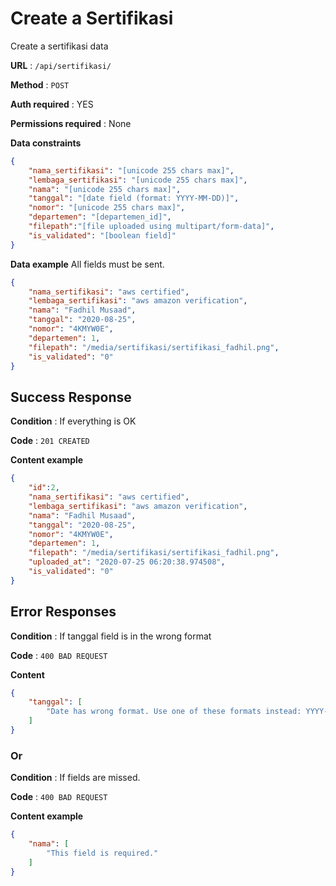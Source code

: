 # Create a Sertifikasi

Create a sertifikasi data

**URL** : `/api/sertifikasi/`

**Method** : `POST`

**Auth required** : YES

**Permissions required** : None

**Data constraints**

```json
{
    "nama_sertifikasi": "[unicode 255 chars max]",
    "lembaga_sertifikasi": "[unicode 255 chars max]",
    "nama": "[unicode 255 chars max]",
    "tanggal": "[date field (format: YYYY-MM-DD)]",
    "nomor": "[unicode 255 chars max]",
    "departemen": "[departemen_id]",
    "filepath":"[file uploaded using multipart/form-data]",
    "is_validated": "[boolean field]"
}
```

**Data example** All fields must be sent.

```json
{
    "nama_sertifikasi": "aws certified",
    "lembaga_sertifikasi": "aws amazon verification",
    "nama": "Fadhil Musaad",
    "tanggal": "2020-08-25",
    "nomor": "4KMYW0E",
    "departemen": 1,
    "filepath": "/media/sertifikasi/sertifikasi_fadhil.png",
    "is_validated": "0"
}
```

## Success Response

**Condition** : If everything is OK

**Code** : `201 CREATED`

**Content example**

```json
{
    "id":2,
    "nama_sertifikasi": "aws certified",
    "lembaga_sertifikasi": "aws amazon verification",
    "nama": "Fadhil Musaad",
    "tanggal": "2020-08-25",
    "nomor": "4KMYW0E",
    "departemen": 1,
    "filepath": "/media/sertifikasi/sertifikasi_fadhil.png",
    "uploaded_at": "2020-07-25 06:20:38.974508",
    "is_validated": "0"
}
```

## Error Responses

**Condition** : If tanggal field is in the wrong format

**Code** : `400 BAD REQUEST`

**Content**
```json
{
    "tanggal": [
        "Date has wrong format. Use one of these formats instead: YYYY-MM-DD."
    ]
}
```

### Or

**Condition** : If fields are missed.

**Code** : `400 BAD REQUEST`

**Content example**
```json
{
    "nama": [
        "This field is required."
    ]
}
```